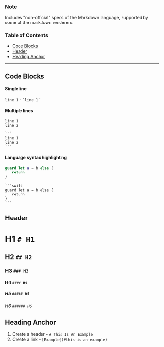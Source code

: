 

### Note
Includes "non-official" specs of the Markdown language, supported by some of the markdown renderers.

### Table of Contents
- [Code Blocks](#code-blocks)
- [Header](#header)
- [Heading Anchor](#heading-anchor)
---
## Code Blocks
#### Single line <br/>
`line 1` - `` `line 1` ``
#### Multiple lines <br/>
```
line 1
line 2
```
````
```
line 1
line 2
```
````
#### Language syntax highlighting <br/>
```swift 
guard let a = b else {
   return 
}
```

````
```swift 
guard let a = b else {
   return 
}
```
````

## Header
# H1 `# H1`
## H2 `## H2`
### H3 `### H3`
#### H4 `#### H4`
##### H5 `##### H5`
###### H6 `###### H6`

## Heading Anchor
1. Create a header - `# This Is An Example`
2. Create a link - `[Example](#this-is-an-example)`
